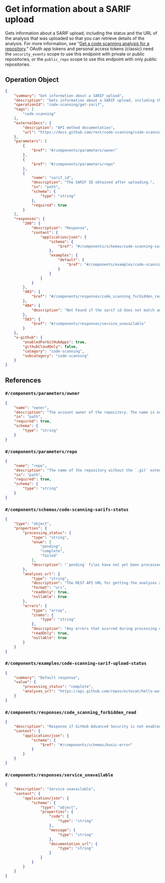 # Get information about a SARIF upload

Gets information about a SARIF upload, including the status and the URL of the analysis that was uploaded so that you can retrieve details of the analysis. For more information, see "[Get a code scanning analysis for a repository](/rest/code-scanning/code-scanning#get-a-code-scanning-analysis-for-a-repository)."
OAuth app tokens and personal access tokens (classic) need the `security_events` scope to use this endpoint with private or public repositories, or the `public_repo` scope to use this endpoint with only public repositories.

## Operation Object

```json
{
    "summary": "Get information about a SARIF upload",
    "description": "Gets information about a SARIF upload, including the status and the URL of the analysis that was uploaded so that you can retrieve details of the analysis. For more information, see \"[Get a code scanning analysis for a repository](/rest/code-scanning/code-scanning#get-a-code-scanning-analysis-for-a-repository).\"\nOAuth app tokens and personal access tokens (classic) need the `security_events` scope to use this endpoint with private or public repositories, or the `public_repo` scope to use this endpoint with only public repositories.",
    "operationId": "code-scanning/get-sarif",
    "tags": [
        "code-scanning"
    ],
    "externalDocs": {
        "description": "API method documentation",
        "url": "https://docs.github.com/rest/code-scanning/code-scanning#get-information-about-a-sarif-upload"
    },
    "parameters": [
        {
            "$ref": "#/components/parameters/owner"
        },
        {
            "$ref": "#/components/parameters/repo"
        },
        {
            "name": "sarif_id",
            "description": "The SARIF ID obtained after uploading.",
            "in": "path",
            "schema": {
                "type": "string"
            },
            "required": true
        }
    ],
    "responses": {
        "200": {
            "description": "Response",
            "content": {
                "application/json": {
                    "schema": {
                        "$ref": "#/components/schemas/code-scanning-sarifs-status"
                    },
                    "examples": {
                        "default": {
                            "$ref": "#/components/examples/code-scanning-sarif-upload-status"
                        }
                    }
                }
            }
        },
        "403": {
            "$ref": "#/components/responses/code_scanning_forbidden_read"
        },
        "404": {
            "description": "Not Found if the sarif id does not match any upload"
        },
        "503": {
            "$ref": "#/components/responses/service_unavailable"
        }
    },
    "x-github": {
        "enabledForGitHubApps": true,
        "githubCloudOnly": false,
        "category": "code-scanning",
        "subcategory": "code-scanning"
    }
}
```

## References

### `#/components/parameters/owner`

```json
{
    "name": "owner",
    "description": "The account owner of the repository. The name is not case sensitive.",
    "in": "path",
    "required": true,
    "schema": {
        "type": "string"
    }
}
```

### `#/components/parameters/repo`

```json
{
    "name": "repo",
    "description": "The name of the repository without the `.git` extension. The name is not case sensitive.",
    "in": "path",
    "required": true,
    "schema": {
        "type": "string"
    }
}
```

### `#/components/schemas/code-scanning-sarifs-status`

```json
{
    "type": "object",
    "properties": {
        "processing_status": {
            "type": "string",
            "enum": [
                "pending",
                "complete",
                "failed"
            ],
            "description": "`pending` files have not yet been processed, while `complete` means results from the SARIF have been stored. `failed` files have either not been processed at all, or could only be partially processed."
        },
        "analyses_url": {
            "type": "string",
            "description": "The REST API URL for getting the analyses associated with the upload.",
            "format": "uri",
            "readOnly": true,
            "nullable": true
        },
        "errors": {
            "type": "array",
            "items": {
                "type": "string"
            },
            "description": "Any errors that ocurred during processing of the delivery.",
            "readOnly": true,
            "nullable": true
        }
    }
}
```

### `#/components/examples/code-scanning-sarif-upload-status`

```json
{
    "summary": "Default response",
    "value": {
        "processing_status": "complete",
        "analyses_url": "https://api.github.com/repos/octocat/hello-world/code-scanning/analyses?sarif_id=47177e22-5596-11eb-80a1-c1e54ef945c6"
    }
}
```

### `#/components/responses/code_scanning_forbidden_read`

```json
{
    "description": "Response if GitHub Advanced Security is not enabled for this repository",
    "content": {
        "application/json": {
            "schema": {
                "$ref": "#/components/schemas/basic-error"
            }
        }
    }
}
```

### `#/components/responses/service_unavailable`

```json
{
    "description": "Service unavailable",
    "content": {
        "application/json": {
            "schema": {
                "type": "object",
                "properties": {
                    "code": {
                        "type": "string"
                    },
                    "message": {
                        "type": "string"
                    },
                    "documentation_url": {
                        "type": "string"
                    }
                }
            }
        }
    }
}
```